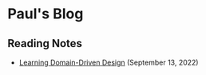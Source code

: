 # Paul's Blog

## Reading Notes

- [Learning Domain-Driven Design](./Reading%20Notes/Learning%20Domain-Driven%20Design/Learning%20Domain-Driven%20Design.md) (September 13, 2022)